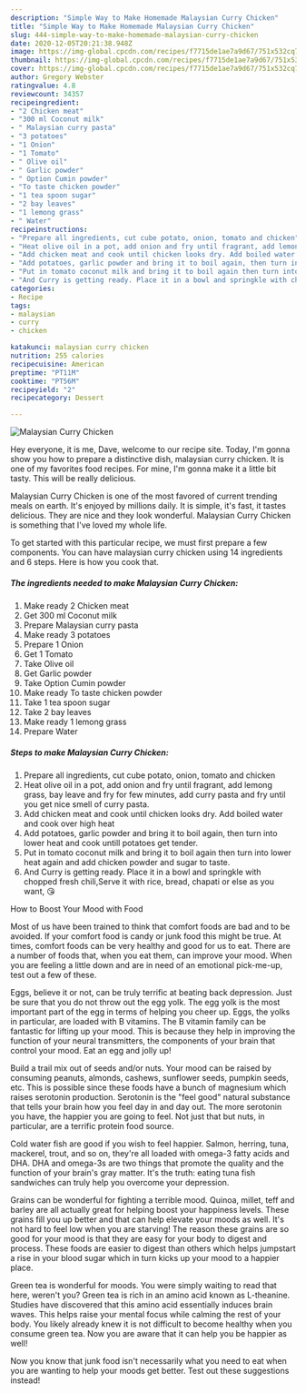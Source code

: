 ```yaml
---
description: "Simple Way to Make Homemade Malaysian Curry Chicken"
title: "Simple Way to Make Homemade Malaysian Curry Chicken"
slug: 444-simple-way-to-make-homemade-malaysian-curry-chicken
date: 2020-12-05T20:21:38.948Z
image: https://img-global.cpcdn.com/recipes/f7715de1ae7a9d67/751x532cq70/malaysian-curry-chicken-recipe-main-photo.jpg
thumbnail: https://img-global.cpcdn.com/recipes/f7715de1ae7a9d67/751x532cq70/malaysian-curry-chicken-recipe-main-photo.jpg
cover: https://img-global.cpcdn.com/recipes/f7715de1ae7a9d67/751x532cq70/malaysian-curry-chicken-recipe-main-photo.jpg
author: Gregory Webster
ratingvalue: 4.8
reviewcount: 34357
recipeingredient:
- "2 Chicken meat"
- "300 ml Coconut milk"
- " Malaysian curry pasta"
- "3 potatoes"
- "1 Onion"
- "1 Tomato"
- " Olive oil"
- " Garlic powder"
- " Option Cumin powder"
- "To taste chicken powder"
- "1 tea spoon sugar"
- "2 bay leaves"
- "1 lemong grass"
- " Water"
recipeinstructions:
- "Prepare all ingredients, cut cube potato, onion, tomato and chicken"
- "Heat olive oil in a pot, add onion and fry until fragrant, add lemong grass, bay leave and fry for few minutes, add curry pasta and fry until you get nice smell of curry pasta."
- "Add chicken meat and cook until chicken looks dry. Add boiled water and cook over high heat"
- "Add potatoes, garlic powder and bring it to boil again, then turn into lower heat and cook untill potatoes get tender."
- "Put in tomato coconut milk and bring it to boil again then turn into lower heat again and add chicken powder and sugar to taste."
- "And Curry is getting ready. Place it in a bowl and springkle with chopped fresh chili,Serve it with rice, bread, chapati or else as you want, 😘"
categories:
- Recipe
tags:
- malaysian
- curry
- chicken

katakunci: malaysian curry chicken 
nutrition: 255 calories
recipecuisine: American
preptime: "PT11M"
cooktime: "PT56M"
recipeyield: "2"
recipecategory: Dessert

---
```



![Malaysian Curry Chicken](https://img-global.cpcdn.com/recipes/f7715de1ae7a9d67/751x532cq70/malaysian-curry-chicken-recipe-main-photo.jpg)

Hey everyone, it is me, Dave, welcome to our recipe site. Today, I'm gonna show you how to prepare a distinctive dish, malaysian curry chicken. It is one of my favorites food recipes. For mine, I'm gonna make it a little bit tasty. This will be really delicious.



Malaysian Curry Chicken is one of the most favored of current trending meals on earth. It's enjoyed by millions daily. It is simple, it's fast, it tastes delicious. They are nice and they look wonderful. Malaysian Curry Chicken is something that I've loved my whole life.


To get started with this particular recipe, we must first prepare a few components. You can have malaysian curry chicken using 14 ingredients and 6 steps. Here is how you cook that.

<!--inarticleads1-->

##### The ingredients needed to make Malaysian Curry Chicken:

1. Make ready 2 Chicken meat
1. Get 300 ml Coconut milk
1. Prepare  Malaysian curry pasta
1. Make ready 3 potatoes
1. Prepare 1 Onion
1. Get 1 Tomato
1. Take  Olive oil
1. Get  Garlic powder
1. Take  Option Cumin powder
1. Make ready To taste chicken powder
1. Take 1 tea spoon sugar
1. Take 2 bay leaves
1. Make ready 1 lemong grass
1. Prepare  Water




<!--inarticleads2-->

##### Steps to make Malaysian Curry Chicken:

1. Prepare all ingredients, cut cube potato, onion, tomato and chicken
1. Heat olive oil in a pot, add onion and fry until fragrant, add lemong grass, bay leave and fry for few minutes, add curry pasta and fry until you get nice smell of curry pasta.
1. Add chicken meat and cook until chicken looks dry. Add boiled water and cook over high heat
1. Add potatoes, garlic powder and bring it to boil again, then turn into lower heat and cook untill potatoes get tender.
1. Put in tomato coconut milk and bring it to boil again then turn into lower heat again and add chicken powder and sugar to taste.
1. And Curry is getting ready. Place it in a bowl and springkle with chopped fresh chili,Serve it with rice, bread, chapati or else as you want, 😘




How to Boost Your Mood with Food


Most of us have been trained to think that comfort foods are bad and to be avoided. If your comfort food is candy or junk food this might be true. At times, comfort foods can be very healthy and good for us to eat. There are a number of foods that, when you eat them, can improve your mood. When you are feeling a little down and are in need of an emotional pick-me-up, test out a few of these.

Eggs, believe it or not, can be truly terrific at beating back depression. Just be sure that you do not throw out the egg yolk. The egg yolk is the most important part of the egg in terms of helping you cheer up. Eggs, the yolks in particular, are loaded with B vitamins. The B vitamin family can be fantastic for lifting up your mood. This is because they help in improving the function of your neural transmitters, the components of your brain that control your mood. Eat an egg and jolly up!

Build a trail mix out of seeds and/or nuts. Your mood can be raised by consuming peanuts, almonds, cashews, sunflower seeds, pumpkin seeds, etc. This is possible since these foods have a bunch of magnesium which raises serotonin production. Serotonin is the "feel good" natural substance that tells your brain how you feel day in and day out. The more serotonin you have, the happier you are going to feel. Not just that but nuts, in particular, are a terrific protein food source.

Cold water fish are good if you wish to feel happier. Salmon, herring, tuna, mackerel, trout, and so on, they're all loaded with omega-3 fatty acids and DHA. DHA and omega-3s are two things that promote the quality and the function of your brain's gray matter. It's the truth: eating tuna fish sandwiches can truly help you overcome your depression. 

Grains can be wonderful for fighting a terrible mood. Quinoa, millet, teff and barley are all actually great for helping boost your happiness levels. These grains fill you up better and that can help elevate your moods as well. It's not hard to feel low when you are starving! The reason these grains are so good for your mood is that they are easy for your body to digest and process. These foods are easier to digest than others which helps jumpstart a rise in your blood sugar which in turn kicks up your mood to a happier place.

Green tea is wonderful for moods. You were simply waiting to read that here, weren't you? Green tea is rich in an amino acid known as L-theanine. Studies have discovered that this amino acid essentially induces brain waves. This helps raise your mental focus while calming the rest of your body. You likely already knew it is not difficult to become healthy when you consume green tea. Now you are aware that it can help you be happier as well!

Now you know that junk food isn't necessarily what you need to eat when you are wanting to help your moods get better. Test out  these suggestions  instead!

